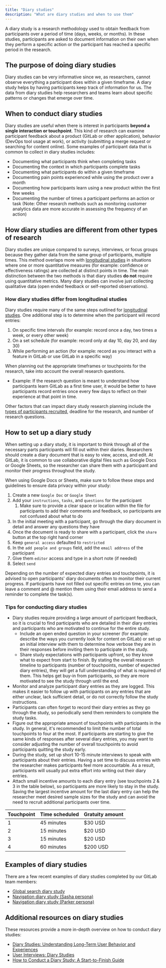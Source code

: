 ```yaml
---
title: "Diary studies"
description: "What are diary studies and when to use them"
---
```


A diary study is a research methodology used to obtain feedback from participants over a period of time (days, weeks, or months). In these studies, participants are asked to document information on their own when they perform a specific action or the participant has reached a specific period in the research.

## The purpose of doing diary studies

Diary studies can be very informative since we, as researchers, cannot observe everything a participant does within a given timeframe. A diary study helps by having participants keep track of information for us. The data from diary studies help researchers and teams learn about specific patterns or changes that emerge over time.

## When to conduct diary studies

Diary studies are useful when there is interest in participants **beyond a single interaction or touchpoint**. This kind of research can examine participant feedback about a product (GitLab or other application), behavior (DevOps tool usage at work), or activity (submitting a merge request or searching for content online). Some examples of participant data that is common to collect in diary studies includes:

- Documenting what participants think when completing tasks
- Documenting the context in which participants complete tasks
- Documenting what participants do within a given timeframe
- Documenting pain points experienced while using the product over a month
- Documenting how participants learn using a new product within the first few weeks
- Documenting the number of times a participant performs an action or task (Note: Other research methods such as monitoring customer analytics data  are more accurate in assessing the frequency of an action)

## How diary studies are different from other types of research

Diary studies are unique compared to surveys, interviews, or focus groups because they gather data from the same group of participants, multiple times. This method overlaps more with [longitudinal studies](/handbook/product/ux/ux-research/longitudinal-studies/) in situations where one or more quantitative measures (for example: confidence or effectiveness ratings) are collected at distinct points in time. The main distinction between the two methods is that diary studies **do not** require using quantitative metrics. Many diary studies can involve just collecting qualitative data (open ended feedback or self-reported observations).

### How diary studies differ from longitudinal studies

Diary studies require many of the same steps outlined for [longitudinal studies](/handbook/product/ux/ux-research/longitudinal-studies/). One additional step is to determine when the participant will record entries:

1. On specific time intervals (for example: record once a day, two times a week, or every other week)
1. On a set schedule (for example: record only at day 10, day 20, and day 30)
1. While performing an action (for example: record as you interact with a feature in GitLab or use GitLab in a specific way)

When planning out the appropriate timeframes or touchpoints for the research, take into account the overall research questions.

- Example: If the research question is meant to understand how participants learn GitLab as a first time user, it would be better to have participants record entries once every few days to reflect on their experience at that point in time.

Other factors that can impact diary study research planning include the [types of participants recruited](/handbook/product/ux/ux-research/recruiting-participants/), deadline for the research, and number of research questions.

## How to set up a diary study

When setting up a diary study, it is important to think through all of the necessary parts participants will fill out within their diaries. Researchers should create a diary document that is easy to view, access, and edit. At GitLab, it is common to use collaborative digital files such as Google Docs or Google Sheets, so the researcher can share them with a participant and monitor their progress throughout the study.

When using Google Docs or Sheets, make sure to follow these steps and guidelines to ensure data privacy within your study:

1. Create a new `Google Doc` or `Google Sheet`
1. Add your `instructions`, `tasks`, and `questions` for the participant
    1. Make sure to provide a clear space or location within the file for participants to add their comments and feedback, so participants are not confused about what to do
1. In the initial meeting with a participant, go through the diary document in detail and answer any questions they have
1. Once the document is ready to share with a participant, click the `share` button at the top right hand corner
1. Keep `general access` defaulted to `restricted`
1. In the `add people and groups` field, add the `email address` of the participant
1. Give them `editor` access and type in a short note (if needed)
1. Select `send`

Depending on the number of expected diary entries and touchpoints, it is advised to open participants' diary documents often to monitor their current progress. If participants have not filled out specific entries on time, you can leave a comment and @ mention them using their email address to send a reminder to complete the task(s).

### Tips for conducting diary studies

- Diary studies require providing a large amount of participant feedback, so it is crucial to find participants who are detailed in their diary entries and participants who are motivated to continue for the entire study.
  - Include an open ended question in your screener (for example: describe the ways you currently look for content on GitLab) or set up an initial interview with them to determine how verbose they are in their responses before inviting them to participate in the study.
  - Share study expectations with participants upfront, so they know what to expect from start to finish. By stating the overall research timeline to participants (number of touchpoints, number of expected diary entries), they will get a full understanding of what is required of them. This helps get buy-in from participants, so they are more motivated to see the study through until the end.
- Monitor and analyze participant diary entries as they are logged. This makes it easier to follow up with participants on any entries that are either unclear, lack sufficient detail, or do not correctly follow the study instructions.
- Participants can often forget to record their diary entries as they go through the study, so periodically send them reminders to complete the study tasks.
- Figure out the appropriate amount of touchpoints with participants in the study. In general, it's recommended to limit the number of total touchpoints to four at the most. If participants are starting to give the same kinds of responses after several diary entries, you may want to consider adjusting the number of overall touchpoints to avoid participants quitting the study early.
- During the study, set up short 10-15 minute interviews to speak with participants about their entries. Having a set time to discuss entries with the researcher makes participants feel more accountable. As a result, participants will usually put extra effort into writing out their diary entries.
- Attach small incentive amounts to each diary entry (see touchpoints 2 & 3 in the table below), so participants are more likely to stay in the study. Saving the largest incentive amount for the last diary entry can help the researcher meet desired sample sizes for the study and can avoid the need to recruit additional participants over time.

| Touchpoint | Time scheduled | Gratuity amount |
|------------|----------------|-----------------|
| 1          | 45 minutes     | $30 USD         |
| 2          | 15 minutes     | $20 USD         |
| 3          | 15 minutes     | $20 USD         |
| 4          | 60 minutes     | $200 USD        |

## Examples of diary studies

There are a few recent examples of diary studies completed by our GitLab team members:

- [Global search diary study](https://docs.google.com/presentation/d/1kqBZVWX46Ua-VxwkRiURA4dygp1kY4tqHkdO2x0X8dY/edit?usp=sharing)
- [Navigation diary study (Sasha persona)](https://docs.google.com/presentation/d/1i6Hh5yfRIb7sUFXFYCsFf196W5-yaF-aIjlgXXXJPPA/edit?usp=sharing)
- [Navigation diary study (Parker persona)](https://docs.google.com/presentation/d/1Pdw3qDiM4tjkTg3dLekH_5Xd-3sTxDH4OS67UGnkIZo/edit?usp=sharing)

## Additional resources on diary studies

These resources provide a more in-depth overview on how to conduct diary studies:

- [Diary Studies: Understanding Long-Term User Behavior and Experiences](https://www.nngroup.com/articles/diary-studies/)
- [User Interviews: Diary Studies](https://www.userinterviews.com/ux-research-field-guide-chapter/diary-studies)
- [How to Conduct a Diary Study: A Start-to-Finish Guide](https://dscout.com/people-nerds/diary-study-guide)

